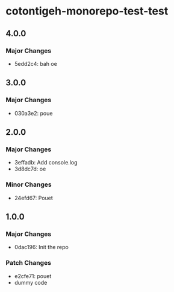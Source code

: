 # cotontigeh-monorepo-test-test

## 4.0.0

### Major Changes

- 5edd2c4: bah oe

## 3.0.0

### Major Changes

- 030a3e2: poue

## 2.0.0

### Major Changes

- 3effadb: Add console.log
- 3d8dc7d: oe

### Minor Changes

- 24efd67: Pouet

## 1.0.0

### Major Changes

- 0dac196: Init the repo

### Patch Changes

- e2cfe71: pouet
- dummy code
